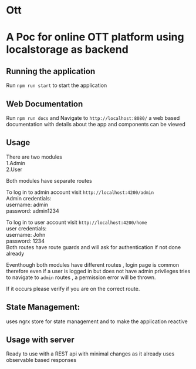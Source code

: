 # Ott

# A Poc for online OTT platform using localstorage as backend

## Running the application

Run `npm run start` to start the application


## Web Documentation
Run `npm run docs` and Navigate to `http://localhost:8080/` a web based documentation with details about the app and components can be viewed

## Usage
There are two modules\
1.Admin  
2.User

Both modules have separate routes  

To log in to admin account visit `http://localhost:4200/admin`  
Admin credentials:  
username: admin  
password: admin1234  

To log in to user account visit `http://localhost:4200/home`  
user credentials:  
username: John  
password: 1234  
Both routes have route guards and will ask for authentication if not done already

Eventhough both modules have different routes , login page is common therefore even if a user is logged in but does not have admin privileges tries to navigate to `admin` routes , a permission error will be thrown.  

If it occurs please verify if you are on the correct route.

## State Management:
uses ngrx store for state management and to make the application reactive

## Usage with server
Ready to use with a REST api with minimal changes as it already uses observable based responses

